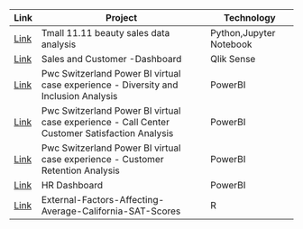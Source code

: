 |Link| Project | Technology |
|---------|---------|---------|
| [Link](https://github.com/jiang54/Data-Analytics/tree/main) | Tmall 11.11 beauty sales data analysis | Python,Jupyter Notebook |
| [Link](https://github.com/jiang54/Sales-and-Customer-Dashboard) | Sales and Customer -Dashboard  | Qlik Sense |
| [Link](https://github.com/jiang54/-Diversity-and-Inclusion-Analysis) | Pwc Switzerland Power BI virtual case experience - Diversity and Inclusion Analysis | PowerBI |
| [Link](https://github.com/jiang54/Call-Center-Customer-Satisfication-Analysis) | Pwc Switzerland Power BI virtual case experience - Call Center Customer Satisfaction Analysis | PowerBI |
| [Link](https://github.com/jiang54/Customer-Retention-Analysis) | Pwc Switzerland Power BI virtual case experience - Customer Retention Analysis | PowerBI |
| [Link](https://github.com/jiang54/HR-Dashboard) | HR Dashboard | PowerBI |
| [Link](https://github.com/jiang54/External-Factors-Affecting-Average-California-SAT-Scores) | External-Factors-Affecting-Average-California-SAT-Scores | R |
